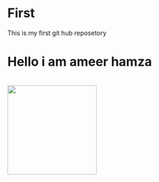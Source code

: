 # First
This is my first git hub reposetory <br>
<h1>Hello i am ameer hamza</h1>
</br>
<img  src="https://images.pexels.com/photos/414612/pexels-photo-414612.jpeg?cs=srgb&dl=pexels-souvenirpixels-414612.jpg&fm=jpg" widht="100px" height="200px">

